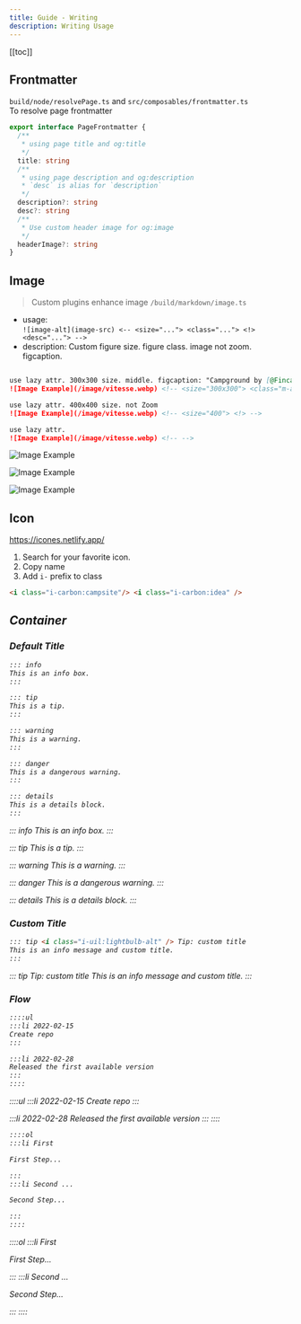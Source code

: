 ```yaml
---
title: Guide - Writing
description: Writing Usage
---
```


[[toc]]

## Frontmatter

`build/node/resolvePage.ts` and `src/composables/frontmatter.ts`<br>
To resolve page frontmatter

```ts
export interface PageFrontmatter {
  /**
   * using page title and og:title
   */
  title: string
  /**
   * using page description and og:description
   * `desc` is alias for `description`
   */
  description?: string
  desc?: string
  /**
   * Use custom header image for og:image
   */
  headerImage?: string
}
```

## Image

> Custom plugins enhance image `/build/markdown/image.ts`
- usage:<br>
  `![image-alt](image-src) <-- <size="..."> <class="..."> <!> <desc="..."> -->`
- description:  Custom figure size. figure class. image not zoom. figcaption.

```md

use lazy attr. 300x300 size. middle. figcaption: "Campground by [@Finca Los Vientos](https://reurl.cc/28aQr4) • Aug 2021"
![Image Example](/image/vitesse.webp) <!-- <size="300x300"> <class="m-auto"> <desc="Campground by [@Finca Los Vientos](https://reurl.cc/28aQr4) • Aug 2021"> -->

use lazy attr. 400x400 size. not Zoom
![Image Example](/image/vitesse.webp) <!-- <size="400"> <!> -->

use lazy attr.
![Image Example](/image/vitesse.webp) <!-- -->
```

![Image Example](/image/vitesse.webp) <!-- <size="300x300"> <class="m-auto"> <desc="Campground by [@Finca Los Vientos](https://reurl.cc/28aQr4) • Aug 2021"> -->

![Image Example](/image/vitesse.webp) <!-- <size="400"> <!> -->

![Image Example](/image/vitesse.webp) <!-- -->

## Icon

https://icones.netlify.app/

1. Search for your favorite icon.
2. Copy name
3. Add `i-` prefix to class

```html
<i class="i-carbon:campsite"/> <i class="i-carbon:idea" />
```

<i class="i-carbon:campsite"/> <i class="i-carbon:idea" />

## Container

### Default Title

```md
::: info
This is an info box.
:::

::: tip
This is a tip.
:::

::: warning
This is a warning.
:::

::: danger
This is a dangerous warning.
:::

::: details
This is a details block.
:::
```

::: info
This is an info box.
:::

::: tip
This is a tip.
:::

::: warning
This is a warning.
:::

::: danger
This is a dangerous warning.
:::

::: details
This is a details block.
:::

### Custom Title

```md
::: tip <i class="i-uil:lightbulb-alt" /> Tip: custom title
This is an info message and custom title.
:::
```

::: tip <i class="i-uil:lightbulb-alt" /> Tip: custom title
This is an info message and custom title.
:::

### Flow

```md
::::ul
:::li 2022-02-15
Create repo
:::

:::li 2022-02-28
Released the first available version
:::
::::
```

::::ul
:::li 2022-02-15
Create repo
:::

:::li 2022-02-28
Released the first available version
:::
::::

```md
::::ol
:::li First

First Step...

:::
:::li Second ...

Second Step...

:::
::::
```

::::ol
:::li First

First Step...

:::
:::li Second ...

Second Step...

:::
::::
